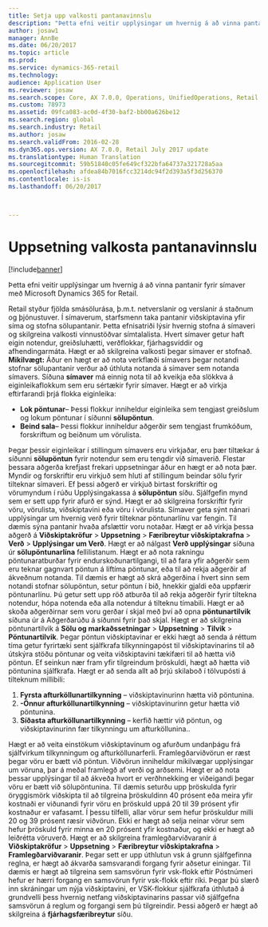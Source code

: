 ```yaml
---
title: Setja upp valkosti pantanavinnslu
description: "Þetta efni veitir upplýsingar um hvernig á að vinna pantanir fyrir símaver með Microsoft Dynamics 365 for Retail."
author: josaw1
manager: AnnBe
ms.date: 06/20/2017
ms.topic: article
ms.prod: 
ms.service: dynamics-365-retail
ms.technology: 
audience: Application User
ms.reviewer: josaw
ms.search.scope: Core, AX 7.0.0, Operations, UnifiedOperations, Retail
ms.custom: 78973
ms.assetid: 09fca083-ac0d-4f30-baf2-bb00a626be12
ms.search.region: global
ms.search.industry: Retail
ms.author: josaw
ms.search.validFrom: 2016-02-28
ms.dyn365.ops.version: AX 7.0.0, Retail July 2017 update
ms.translationtype: Human Translation
ms.sourcegitcommit: 59b51840c05fe649cf322bfa64737a321728a5aa
ms.openlocfilehash: afdea84b7016fcc3214dc94f2d393a5f3d256370
ms.contentlocale: is-is
ms.lasthandoff: 06/20/2017



---
```


# <a name="set-up-order-processing-options"></a>Uppsetning valkosta pantanavinnslu

[!include[banner](includes/banner.md)]


Þetta efni veitir upplýsingar um hvernig á að vinna pantanir fyrir símaver með Microsoft Dynamics 365 for Retail. 

Retail styður fjölda smásölurása, þ.m.t. netverslanir og verslanir á staðnum og þjónustuver. Í símaverum, starfsmenn taka pantanir viðskiptavina yfir síma og stofna sölupantanir. Þetta efnisatriði lýsir hvernig stofna á símaveri og skilgreina valkosti vinnustöðvar símtalalista. Hvert símaver getur haft eigin notendur, greiðsluhætti, verðflokkar, fjárhagsvíddir og afhendingarmáta. Hægt er að skilgreina valkosti þegar símaver er stofnað. **Mikilvægt:** Áður en hægt er að nota verkflæði símavers þegar notandi stofnar sölupantanir verður að úthluta notanda á símaver sem notanda símavers. Síðuna **símaver** má einnig nota til að kveikja eða slökkva á eiginleikaflokkum sem eru sértækir fyrir símaver. Hægt er að virkja eftirfarandi þrjá flokka eiginleika:

-   **Lok pöntunar**– Þessi flokkur inniheldur eiginleika sem tengjast greiðslum og lokum pöntunar í síðunni **sölupöntun**.
-   **Beind sala**– Þessi flokkur inniheldur aðgerðir sem tengjast frumkóðum, forskriftum og beiðnum um vörulista.

Þegar þessir eiginleikar í stillingum símavers eru virkjaðar, eru þær tiltækar á síðunni **sölupöntun** fyrir notendur sem eru tengdir við símaverið. Flestar þessara aðgerða krefjast frekari uppsetningar áður en hægt er að nota þær. Myndir og forskriftir eru virkjuð sem hluti af stillingum beindar sölu fyrir tilteknar símaveri. Ef þessi aðgerð er virkjuð birtast forskriftir og vörumyndum í rúðu Upplýsingakassa á **sölupöntun** síðu. Sjálfgefin mynd sem er sett upp fyrir afurð er sýnd. Hægt er að skilgreina forskriftir fyrir vöru, vörulista, viðskiptavini eða vöru í vörulista. Símaver geta sýnt nánari upplýsingar um hvernig verð fyrir tilteknar pöntunarlínu var fengin. Til dæmis sýna pantanir hvaða afslættir voru notaðar. Hægt er að virkja þessa aðgerð á **Viðskiptakröfur** &gt; **Uppsetning** &gt; **Færibreytur viðskiptakrafna** &gt; **Verð** &gt; **Upplýsingar um Verð**. Hægt er að nálgast **Verð upplýsingar** síðuna úr **sölupöntunarlína** fellilistanum. Hægt er að nota rakningu pöntunaratburðar fyrir endurskoðunartilgangi, til að fara yfir aðgerðir sem eru teknar gagnvart pöntun á líftíma pöntunar, eða til að rekja aðgerðir af ákveðnum notanda. Til dæmis er hægt að skrá aðgerðina í hvert sinn sem notandi stofnar sölupöntun, setur pöntun í bið, hnekkir gjaldi eða uppfærir pöntunarlínu. Þú getur sett upp röð atburða til að rekja aðgerðir fyrir tiltekna notendur, hópa notenda eða alla notendur á tilteknu tímabili. Hægt er að skoða aðgerðirnar sem voru gerðar í skjal með því að opna **pöntunartilvik** síðuna úr á Aðgerðarúðu á síðunni fyrir það skjal. Hægt er að skilgreina pöntunartilvik á **Sölu og markaðssetningar** &gt; **Uppsetning** &gt; **Tilvik** &gt; **Pöntunartilvik**. Þegar pöntun viðskiptavinar er ekki hægt að senda á réttum tíma getur fyrirtæki sent sjálfkrafa tilkynningapóst til viðskiptavinarins til að útskýra stöðu pöntunar og veita viðskiptavini tækifæri til að hætta við pöntun. Ef seinkun nær fram yfir tilgreindum þröskuldi, hægt að hætta við pöntunina sjálfkrafa. Hægt er að senda allt að þrjú skilaboð í tölvupósti á tilteknum millibili:

1.  **Fyrsta afturköllunartilkynning** – viðskiptavinurinn hætta við pöntunina.
2.  **-Önnur afturköllunartilkynning** – viðskiptavinurinn getur hætta við pöntunina.
3.  **Síðasta afturköllunartilkynning** – kerfið hættir við pöntun, og viðskiptavinurinn fær tilkynningu um afturköllunina..

Hægt er að veita einstökum viðskiptavinum og afurðum undanþágu frá sjálfvirkum tilkynningum og afturköllunarferli. Framlegðarviðvörun er ræst þegar vöru er bætt við pöntun. Viðvörun inniheldur mikilvægar upplýsingar um vöruna, þar á meðal framlegð af verði og arðsemi. Hægt er að nota þessar upplýsingar til að ákveða hvort er verðhnekking er viðeigandi þegar vöru er bætt við sölupöntunina. Til dæmis seturðu upp þröskulda fyrir öryggismörk viðskipta til að tilgreina þröskuldinn 40 prósent eða meira yfir kostnaði er viðunandi fyrir vöru en þröskuld uppá 20 til 39 prósent yfir kostnaður er vafasamt. Í þessu tilfelli, allar vörur sem hefur þröskuldur milli 20 og 39 prósent ræsir viðvörun. Ekki er hægt að selja neinar vörur sem hefur þröskuld fyrir minna en 20 prósent yfir kostnaður, og ekki er hægt að leiðrétta vöruverð. Hægt er að skilgreina framlegðarviðvaranir á **Viðskiptakröfur** &gt; **Uppsetning** &gt; **Færibreytur viðskiptakrafna** &gt; **Framlegðarviðvaranir**. Þegar sett er upp úthlutun vsk á grunn sjálfgefinna reglna, er hægt að ákvarða samsvarandi forgang fyrir aðsetur einingar. Til dæmis er hægt að tilgreina sem samsvörun fyrir vsk-flokk eftir Póstnúmeri hefur er hærri forgang en samsvörun fyrir vsk-flokk eftir ríki. Þegar þú slærð inn skráningar um nýja viðskiptavini, er VSK-flokkur sjálfkrafa úthlutað á grundvelli þess hvernig netfang viðskiptavinarins passar við sjálfgefna samsvörun á reglum og forgangi sem þú tilgreindir. Þessi aðgerð er hægt að skilgreina á **fjárhagsfæribreytur** síðu.




